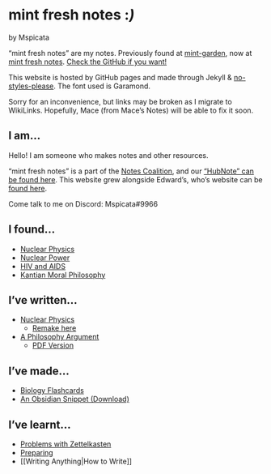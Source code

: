 # mint fresh notes :*)*

by Mspicata

“mint fresh notes” are my notes. Previously found at [mint-garden](https://mint-garden.netlify.app/), now at [mint fresh notes](https://spicata.github.io/mint-fresh-notes/). [Check the GitHub if you want!](https://github.com/spicata/mint-fresh-notes)

This website is hosted by GitHub pages and made through Jekyll & [no-styles-please](https://riggraz.dev/no-style-please/). The font used is Garamond.

Sorry for an inconvenience, but links may be broken as I migrate to WikiLinks. Hopefully, Mace (from Mace’s Notes) will be able to fix it soon.

## I am…

Hello! I am someone who makes notes and other resources.

“mint fresh notes” is a part of the [Notes Coalition](https://github.com/notes-coalition), and our [“HubNote” can be found here](https://notes-coalition.github.io/). This website grew alongside Edward’s, who’s website can be [found here](https://eddietheed.github.io/obsidiannotes-v.2/).

Come talk to me on Discord: Mspicata#9966

## I found…

- [Nuclear Physics](4%20-%20Alpha%20Decay.md)
- [Nuclear Power](8%20-%20How%20a%20Nuclear%20Reactor%20Works.md)
- [HIV and AIDS](12,a%20-%20HIV%20and%20AIDS.md)
- [Kantian Moral Philosophy](13%20-%20Kantian.md)

## I’ve written…

- [Nuclear Physics](pages/I've%20written/Nuclear_Decay%20v2.pdf)
	- [Remake here](pages/I've%20written/A%20Report%20on%20Nuclear%20Physics)
- [A Philosophy Argument](pages/I've%20written/Philosophy%20“Draft”%203)
	- [PDF Version](pages/I've%20written/Philosophy%20“Draft”%203.pdf)

## I’ve made…

- [Biology Flashcards](pages/I've%20written/Biology%20Flashcards)
- [An Obsidian Snippet (Download)](assets/font.css)

## I’ve learnt…

- [Problems with Zettelkasten](pages/I've%20learnt/Problems%20with%20Zettelkasten)
- [Preparing](Preparations.md)
- [[Writing Anything|How to Write]]
